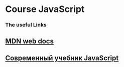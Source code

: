 # Course JavaScript

### The useful Links
## [MDN web docs](https://developer.mozilla.org/ru/docs/Learn/JavaScript/Asynchronous)
## [Современный учебник JavaScript](https://learn.javascript.ru/)

